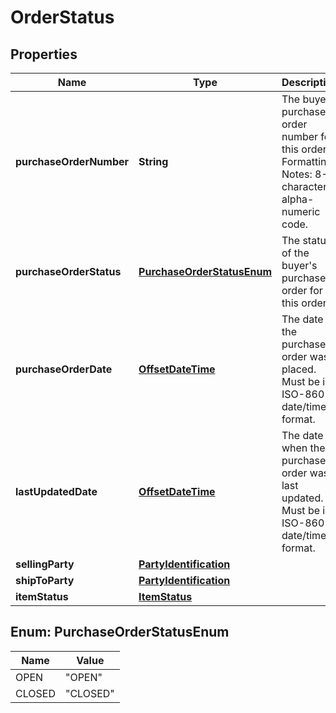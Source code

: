 # OrderStatus

## Properties
Name | Type | Description | Notes
------------ | ------------- | ------------- | -------------
**purchaseOrderNumber** | **String** | The buyer&#x27;s purchase order number for this order. Formatting Notes: 8-character alpha-numeric code. | 
**purchaseOrderStatus** | [**PurchaseOrderStatusEnum**](#PurchaseOrderStatusEnum) | The status of the buyer&#x27;s purchase order for this order. | 
**purchaseOrderDate** | [**OffsetDateTime**](OffsetDateTime.md) | The date the purchase order was placed. Must be in ISO-8601 date/time format. | 
**lastUpdatedDate** | [**OffsetDateTime**](OffsetDateTime.md) | The date when the purchase order was last updated. Must be in ISO-8601 date/time format. |  [optional]
**sellingParty** | [**PartyIdentification**](PartyIdentification.md) |  | 
**shipToParty** | [**PartyIdentification**](PartyIdentification.md) |  | 
**itemStatus** | [**ItemStatus**](ItemStatus.md) |  | 

<a name="PurchaseOrderStatusEnum"></a>
## Enum: PurchaseOrderStatusEnum
Name | Value
---- | -----
OPEN | &quot;OPEN&quot;
CLOSED | &quot;CLOSED&quot;
